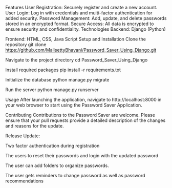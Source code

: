 Features User Registration: Securely register and create a new account. User Login: Log in with credentials and multi-factor authentication for added security. Password Management: Add, update, and delete passwords stored in an encrypted format. Secure Access: All data is encrypted to ensure security and confidentiality. Technologies Backend: Django (Python)

Frontend: HTML, CSS, Java Script Setup and Installation Clone the repository git clone https://github.com/MalisettyBhavani/Password_Saver_Using_Django.git

Navigate to the project directory cd Password_Saver_Using_Django

Install required packages pip install -r requirements.txt

Initialize the database python manage.py migrate

Run the server python manage.py runserver

Usage After launching the application, navigate to http://localhost:8000 in your web browser to start using the Password Saver Application.

Contributing Contributions to the Password Saver are welcome. Please ensure that your pull requests provide a detailed description of the changes and reasons for the update.

Release Update:  

Two factor authentication during registration  

 The users to reset their passwords and login with the updated password 

The user can add folders to organize passwords. 

 The user gets reminders to change password as well as password recommendations 
